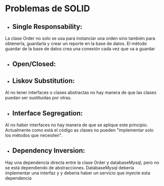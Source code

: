 # Problemas de SOLID

- ## Single Responsability: 
La clase Order no solo se usa para instanciar una orden sino también para obtenerla, guardarla y crear un reporte en la base de datos.
El método guardar de la base de datos crea una conexión cada vez que va a guardar
- ## Open/Closed:
- ## Liskov Substitution:
Al no tener interfaces o clases abstractas no hay manera de que las clases puedan ser sustituidas por otras.
- ## Interface Segregation:
Al no haber interfaces no hay manera de que se aplique este principio. Actualmente como está el código as clases no pueden "implementar solo los métodos que necesiten".
- ## Dependency Inversion:
Hay una dependencia directa entre la clase Order y databaseMysql, pero no se está dependiendo de abstracciones. 
DatabaseMysql debería implementar una interfaz y y debería haber un servicio que inyecte esta dependencia 